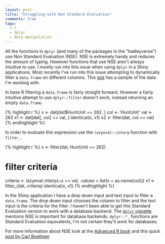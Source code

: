 ```yaml
---
layout: post
title: "Struggling with Non Standard Evaluation"
comments: true
tags:
  - r
  - dplyr
  - data manipulation
---
```


All the functions in `dplyr` (and many of the packages in the "hadleyverse") use Non Standard Evaluation (NSE). NSE is extremely handy and reduces the amount of typing. However functions that use NSE aren't always intuitive to use. <!--more-->I mostly run into this issue when using `dplyr` in a Shiny applications. Most recently I've run into this issue attempting to dynamically filter a `data.frame` on different columns. This [gist][1] has a sample of the data I'm working with.

In base R filtering a `data.frame` is fairly straight forward. However a fairly intuitive attempt to use `dplyr::filter` doesn't work, instead returning an empty `data.frame`.

{% highlight r %}
x <- dat[dat$HuntUnit == 262, ]
col <- 'HuntUnit'
val <- 262
x1 <- dat[dat[, col] == val, ]
identical(x, x1)
x2 <- filter(dat, col == val)
{% endhighlight %}

In order to evaluate this expression use the `lazyeval::interp` function with `filter_`.

{% highlight r %}
x <- filter(dat, HuntUnit == 262)
# filter criteria
criteria <- lazyeval::interp(~x == val, .values = list(x = as.name(col)))
x1 <- filter_(dat, criteria)
identical(x, x1)
{% endhighlight %}

In the Shiny application I have a drop down input and text input to filter a `data.frame`. The drop down input chooses the column to filter and the text input is the criteria for the filter. I haven't been able to get this Standard Evaluation version to work with a database backend. The [`dplyr` vignette][4] mentions NSE is important for database backends. `dplyr::*_` functions are Standard Evaluation equivalents, I'm not certain they'll work for databases.

For more information about NSE look at the [Advanced R book][2] and this quick [post by Carl Boettiger][3]

[1]: https://gist.github.com/kissmygritts/571822822e321338cd78c650675ff72a
[2]: http://adv-r.had.co.nz/Computing-on-the-language.html
[3]: http://www.carlboettiger.info/2015/02/06/fun-standardizing-non-standard-evaluation.html
[4]: https://cran.r-project.org/web/packages/dplyr/vignettes/nse.html
